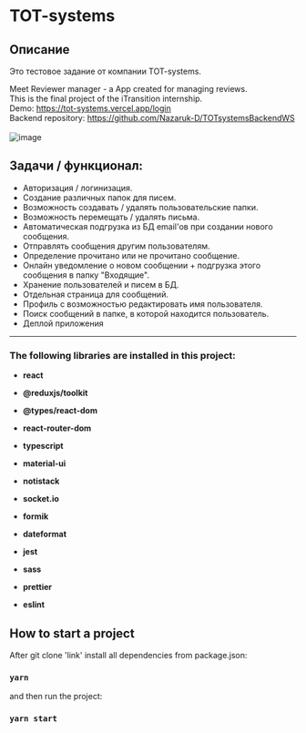 # TOT-systems

## Описание 

Это тестовое задание от компании TOT-systems.

Meet Reviewer manager - a App created for managing reviews.<br/>
This is the final project of the iTransition internship.<br/>
Demo: https://tot-systems.vercel.app/login <br/>
Backend repository: https://github.com/Nazaruk-D/TOTsystemsBackendWS <br/>
<br/>
<img src="https://www.dropbox.com/s/kr4s4kanz7r4mm9/Mailbox.png?raw=1" alt="image">


## Задачи / функционал:
* Авторизация / логинизация.
* Создание различных папок для писем.
* Возможность создавать / удалять пользовательские папки.
* Возможность перемещать / удалять письма.
* Автоматическая подгрузка из БД email'ов при создании нового сообщения.
* Отправлять сообщения другим пользователям.
* Определение прочитано или не прочитано сообщение.
* Онлайн уведомление о новом сообщении + подгрузка этого сообщения в папку "Входящие". 
* Хранение пользователей и писем в БД.
* Отдельная страница для сообщений.
* Профиль с возможностью редактировать имя пользователя.
* Поиск сообщений в папке, в которой находится пользователь.
* Деплой приложения

___


### The following libraries are installed in this project:

- **react**

- **@reduxjs/toolkit**

- **@types/react-dom**

- **react-router-dom**

- **typescript**

- **material-ui**

- **notistack**

- **socket.io**

- **formik**

- **dateformat**

- **jest**

- **sass**

- **prettier**

- **eslint**


## How to start a project

After git clone 'link' install all dependencies from package.json:

### `yarn`


and then run the project:

### `yarn start`

